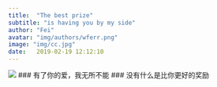 ```yaml
---
title:  "The best prize"
subtitle: "is having you by my side"
author: "Fei"
avatar: "img/authors/wferr.png"
image: "img/cc.jpg"
date:   2019-02-19 12:12:10
---
```


<img src="https://www.goodmorningquote.com/wp-content/uploads/2015/03/crazy-romantic-quotes-for-her.jpg">
### 有了你的爱，我无所不能
### 没有什么是比你更好的奖励
